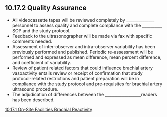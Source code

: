 ## 10.17.2 Quality Assurance

* All videocassette tapes will be reviewed completely by ______________ personnel to assess quality and complete compliance with the __________ SOP and the study protocol.
* Feedback to the ultrasonographer will be made via fax with specific comments needed.
* Assessment of inter-observer and intra-observer variability has been previously performed and published. Periodic re-assessment will be performed and expressed as mean difference, mean percent difference, and coefficient of variability.
* Review of patient related factors that could influence brachial artery vasoactivity entails review or receipt of confirmation that study protocol-related restrictions and patient preparation will be in compliance with the study protocol and pre-requisites for brachial artery ultrasound procedure.
* The adjudication of differences between the __________________readers has been described.


<div class="center">
<div class="btn-group">
  <a href=":pages_path:/manuals/brachial-reactivity/10-17-01-onsite-facilities.md" class="btn btn-default">
    <span class="glyphicon glyphicon-chevron-left"></span>
    10.17.1 On-Site Facilities
  </a>

  <a href=":pages_path:/manuals/brachial-reactivity" class="btn btn-default">
    <span class="glyphicon glyphicon-chevron-up"></span>
    Brachial Reactivity
  </a>
</div>
</div>
